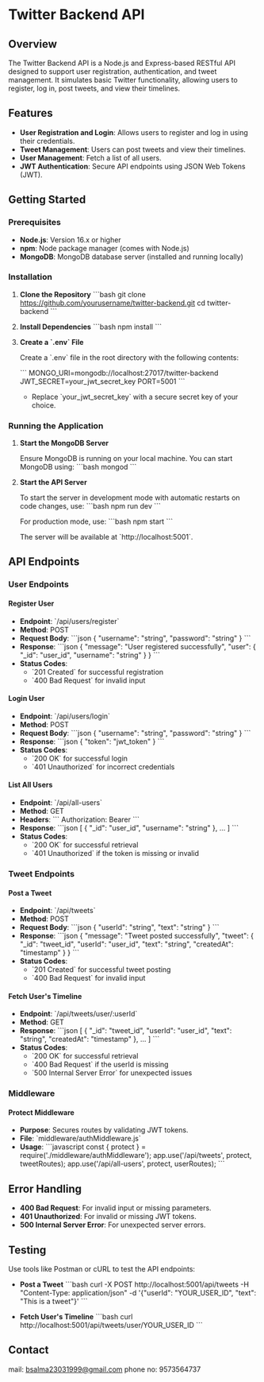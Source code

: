 
# Twitter Backend API

## Overview

The Twitter Backend API is a Node.js and Express-based RESTful API designed to support user registration, authentication, and tweet management. It simulates basic Twitter functionality, allowing users to register, log in, post tweets, and view their timelines.

## Features

- **User Registration and Login**: Allows users to register and log in using their credentials.
- **Tweet Management**: Users can post tweets and view their timelines.
- **User Management**: Fetch a list of all users.
- **JWT Authentication**: Secure API endpoints using JSON Web Tokens (JWT).

## Getting Started

### Prerequisites

- **Node.js**: Version 16.x or higher
- **npm**: Node package manager (comes with Node.js)
- **MongoDB**: MongoDB database server (installed and running locally)

### Installation

1. **Clone the Repository**
   \`\`\`bash
   git clone https://github.com/yourusername/twitter-backend.git
   cd twitter-backend
   \`\`\`

2. **Install Dependencies**
   \`\`\`bash
   npm install
   \`\`\`

3. **Create a \`.env\` File**

   Create a \`.env\` file in the root directory with the following contents:
   
   \`\`\`
   MONGO_URI=mongodb://localhost:27017/twitter-backend
   JWT_SECRET=your_jwt_secret_key
   PORT=5001
   \`\`\`

   - Replace \`your_jwt_secret_key\` with a secure secret key of your choice.

### Running the Application

1. **Start the MongoDB Server**

   Ensure MongoDB is running on your local machine. You can start MongoDB using:
   \`\`\`bash
   mongod
   \`\`\`

2. **Start the API Server**

   To start the server in development mode with automatic restarts on code changes, use:
   \`\`\`bash
   npm run dev
   \`\`\`

   For production mode, use:
   \`\`\`bash
   npm start
   \`\`\`

   The server will be available at \`http://localhost:5001\`.

## API Endpoints

### User Endpoints

#### Register User

- **Endpoint**: \`/api/users/register\`
- **Method**: POST
- **Request Body**:
  \`\`\`json
  {
    "username": "string",
    "password": "string"
  }
  \`\`\`
- **Response**:
  \`\`\`json
  {
    "message": "User registered successfully",
    "user": {
      "_id": "user_id",
      "username": "string"
    }
  }
  \`\`\`
- **Status Codes**:
  - \`201 Created\` for successful registration
  - \`400 Bad Request\` for invalid input

#### Login User

- **Endpoint**: \`/api/users/login\`
- **Method**: POST
- **Request Body**:
  \`\`\`json
  {
    "username": "string",
    "password": "string"
  }
  \`\`\`
- **Response**:
  \`\`\`json
  {
    "token": "jwt_token"
  }
  \`\`\`
- **Status Codes**:
  - \`200 OK\` for successful login
  - \`401 Unauthorized\` for incorrect credentials

#### List All Users

- **Endpoint**: \`/api/all-users\`
- **Method**: GET
- **Headers**:
  \`\`\`
  Authorization: Bearer <token>
  \`\`\`
- **Response**:
  \`\`\`json
  [
    {
      "_id": "user_id",
      "username": "string"
    },
    ...
  ]
  \`\`\`
- **Status Codes**:
  - \`200 OK\` for successful retrieval
  - \`401 Unauthorized\` if the token is missing or invalid

### Tweet Endpoints

#### Post a Tweet

- **Endpoint**: \`/api/tweets\`
- **Method**: POST
- **Request Body**:
  \`\`\`json
  {
    "userId": "string",
    "text": "string"
  }
  \`\`\`
- **Response**:
  \`\`\`json
  {
    "message": "Tweet posted successfully",
    "tweet": {
      "_id": "tweet_id",
      "userId": "user_id",
      "text": "string",
      "createdAt": "timestamp"
    }
  }
  \`\`\`
- **Status Codes**:
  - \`201 Created\` for successful tweet posting
  - \`400 Bad Request\` for invalid input

#### Fetch User's Timeline

- **Endpoint**: \`/api/tweets/user/:userId\`
- **Method**: GET
- **Response**:
  \`\`\`json
  [
    {
      "_id": "tweet_id",
      "userId": "user_id",
      "text": "string",
      "createdAt": "timestamp"
    },
    ...
  ]
  \`\`\`
- **Status Codes**:
  - \`200 OK\` for successful retrieval
  - \`400 Bad Request\` if the userId is missing
  - \`500 Internal Server Error\` for unexpected issues

### Middleware

#### Protect Middleware

- **Purpose**: Secures routes by validating JWT tokens.
- **File**: \`middleware/authMiddleware.js\`
- **Usage**: 
  \`\`\`javascript
  const { protect } = require('./middleware/authMiddleware');
  app.use('/api/tweets', protect, tweetRoutes);
  app.use('/api/all-users', protect, userRoutes);
  \`\`\`

## Error Handling

- **400 Bad Request**: For invalid input or missing parameters.
- **401 Unauthorized**: For invalid or missing JWT tokens.
- **500 Internal Server Error**: For unexpected server errors.

## Testing

Use tools like Postman or cURL to test the API endpoints:

- **Post a Tweet**
  \`\`\`bash
  curl -X POST http://localhost:5001/api/tweets -H "Content-Type: application/json" -d '{"userId": "YOUR_USER_ID", "text": "This is a tweet"}'
  \`\`\`

- **Fetch User's Timeline**
  \`\`\`bash
  curl http://localhost:5001/api/tweets/user/YOUR_USER_ID
  \`\`\`

## Contact

  mail: bsalma23031999@gmail.com
  phone no: 9573564737
